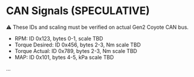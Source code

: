 # CAN Signals (SPECULATIVE)

⚠️ These IDs and scaling must be verified on actual Gen2 Coyote CAN bus.

- RPM: ID 0x123, bytes 0-1, scale TBD
- Torque Desired: ID 0x456, bytes 2-3, Nm scale TBD
- Torque Actual: ID 0x789, bytes 2-3, Nm scale TBD
- MAP: ID 0x101, bytes 4-5, kPa scale TBD

...  
